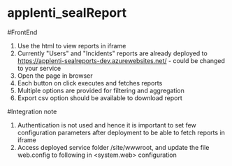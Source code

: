 # applenti_sealReport

#FrontEnd
1. Use the html to view reports in iframe
2. Currently "Users" and "Incidents" reports are already deployed to https://applenti-sealreports-dev.azurewebsites.net/ - could be changed to your service
3. Open the page in browser
4. Each button on click executes and fetches reports
5. Multiple options are provided for filtering and aggregation 
6. Export csv option should be available to download report


#Integration note
1. Authentication is not used and hence it is important to set few configuration parameters after deployment to be able to fetch reports in iframe
2. Access deployed service folder /site/wwwroot, and update the file web.config to following in <system.web> configuration
    <httpCookies httpOnlyCookies="false" requireSSL="true" sameSite="None"/>
    <sessionState cookieless="false" cookieSameSite="None" timeout="120" />
    
